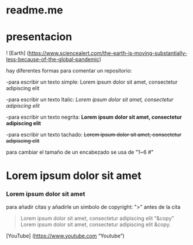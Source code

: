 # readme.me
# presentacion 

! [Earth] (https://www.sciencealert.com/the-earth-is-moving-substantially-less-because-of-the-global-pandemic)

hay diferentes formas para comentar un repositorio:

-para escribir un texto simple: Lorem ipsum dolor sit amet, consectetur adipiscing elit

-para escribir un texto Italic:  _Lorem ipsum dolor sit amet, consectetur adipiscing elit_

-para escribir un texto negrita:  **Lorem ipsum dolor sit amet, consectetur adipiscing elit**

-para escribir un texto tachado:  ~~Lorem ipsum dolor sit amet, consectetur adipiscing elit~~

para cambiar el tamaño de un encabezado se usa de "1~6 #" 
 # Lorem ipsum dolor sit amet
 ### Lorem ipsum dolor sit amet

para añadir citas y añadirle un simbolo de copyright:
">" antes de la cita
>Lorem ipsum dolor sit amet, consectetur adipiscing elit
"&copy" 
Lorem ipsum dolor sit amet, consectetur adipiscing elit &copy.


[YouTube] (https://www.youtube.com “Youtube”)
